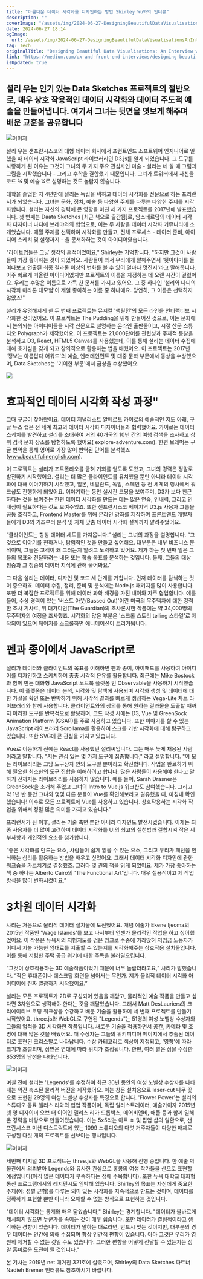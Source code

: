 ```yaml
---
title: "아름다운 데이터 시각화를 디자인하는 방법 Shirley Wu와의 인터뷰"
description: ""
coverImage: "/assets/img/2024-06-27-DesigningBeautifulDataVisualisationsAnInterviewwithShirleyWu_0.png"
date: 2024-06-27 18:14
ogImage:
  url: /assets/img/2024-06-27-DesigningBeautifulDataVisualisationsAnInterviewwithShirleyWu_0.png
tag: Tech
originalTitle: "Designing Beautiful Data Visualisations: An Interview with Shirley Wu"
link: "https://medium.com/ux-and-front-end-interviews/designing-beautiful-data-visualisations-an-interview-with-shirley-wu-4c2f6d01c0d1"
isUpdated: true
---
```


## 셜리 우는 인기 있는 Data Sketches 프로젝트의 절반으로, 매우 상호 작용적인 데이터 시각화와 데이터 주도적 예술을 만들어냅니다. 여기서 그녀는 뒷면을 엿보게 해주며 배운 교훈을 공유합니다

![이미지](/assets/img/2024-06-27-DesigningBeautifulDataVisualisationsAnInterviewwithShirleyWu_0.png)

셜리 우는 샌프란시스코의 대형 데이터 회사에서 프런트엔드 소프트웨어 엔지니어로 일했을 때 데이터 시각화 JavaScript 라이브러리인 D3.js를 알게 되었습니다. 그 도구를 사랑하게 된 이유는 그것이 그녀의 두 가지 주요 관심사인 미술 - 셜리는 네 살 때 그림과 그림을 시작했습니다 - 그리고 수학을 결합했기 때문입니다. 그녀가 트위터에서 자신을 코드 ¾ 및 예술 ¼로 설명하는 것도 놀랍지 않습니다.

대학을 졸업한 지 4년만에 셜리는 독립을 택하고 데이터 시각화를 전문으로 하는 프리랜서가 되었습니다. 그녀는 문화, 정치, 예술 등 다양한 주제를 다루는 다양한 주제를 시각화합니다. 셜리는 자신의 경력에 큰 영향을 미친 세 가지 프로젝트를 2017년에 발표했습니다. 첫 번째는 Daata Sketches [최근 책으로 출간됨]로, 암스테르담의 데이터 시각화 디자이너 나디에 브레먀와의 협업으로, 이는 두 사람을 데이터 시각화 커뮤니티에 소개했습니다. 매월 주제를 선택하여 시각화를 만들고, 전체 프로세스 - 데이터 준비, 아이디어 스케치 및 실행까지 - 을 문서화하는 것이 아이디어였습니다.

<!-- seedividend - 사각형 -->

<ins class="adsbygoogle"
     style="display:block"
     data-ad-client="ca-pub-4877378276818686"
     data-ad-slot="1898504329"
     data-ad-format="auto"
     data-full-width-responsive="true"></ins>

<script>
     (adsbygoogle = window.adsbygoogle || []).push({});
</script>

"라이트업들은 그냥 생각의 흔적이었어요," Shirley는 기억합니다. "하지만 그것이 사람들이 가장 좋아하는 것이 되었어요. 사람들이 와서 우리에게 말해주면서 '뒷이야기를 들여다보고 연출된 최종 결과물 이상의 변화를 볼 수 있어 얼마나 멋진지'라고 말해줍니다. 아주 빠르게 떠올린 아이디어였지만 프로젝트의 이름을 지정하는 데 오랜 시간이 걸렸어요. 우리는 수많은 이름으로 가득 찬 문서를 가지고 있어요. 그 중 하나인 '셜리와 나디의 시각화 마라톤 대모험'이 제일 좋아하는 이름 중 하나에요. 당연히, 그 이름은 선택하지 않았죠!"

셜리가 유명해지게 한 두 번째 프로젝트는 뮤지컬 '햄릴턴'의 모든 라인을 인터랙티브 시각화한 것이었어요. 이 프로젝트는 The Pudding을 위해 만들어진 것으로, 이는 문화에서 논의되는 아이디어들을 시각 산문으로 설명하는 온라인 출판물이고, 시갛 산문 스튜디오 Polygraph가 제작했어요. 이 프로젝트는 21,000단어를 관련성과 주제적 통찰을 분석하고 D3, React, HTML5 Canvas를 사용했는데, 이를 통해 셜리는 데이터 수집에 대해 호기심을 갖게 되고 창의적으로 활용하는 법을 배웠어요. 이 프로젝트는 2017년 '정보는 아름답다 어워드'의 예술, 엔터테인먼트 및 대중 문화 부문에서 동상을 수상했으며, Data Sketches는 '기이한 부문'에서 금상을 수상했어요.

<img src="/assets/img/2024-06-27-DesigningBeautifulDataVisualisationsAnInterviewwithShirleyWu_1.png" />

# 효과적인 데이터 시각화 작성 과정"

<!-- seedividend - 사각형 -->

<ins class="adsbygoogle"
     style="display:block"
     data-ad-client="ca-pub-4877378276818686"
     data-ad-slot="1898504329"
     data-ad-format="auto"
     data-full-width-responsive="true"></ins>

<script>
     (adsbygoogle = window.adsbygoogle || []).push({});
</script>

그때 구글이 찾아왔어요. 데이터 저널리스트 알베르토 카이로의 예술적인 지도 아래, 구글 뉴스 랩은 전 세계 최고의 데이터 시각화 디자이너들과 협력했어요. 카이로는 데이터 스케치를 발견하고 셜리를 초대하여 거의 40개국의 10년 간의 여행 검색을 조사하고 상위 검색 문화 장소를 탐험하도록 했어요( explore-adventure.com). 한편 브레머는 구글 번역을 통해 영어로 가장 많이 번역된 단어를 분석했죠(www.beautifulinenglish.com).

이 프로젝트는 셜리가 포트폴리오를 굳혀 기회를 얻도록 도왔고, 그녀의 경력은 정말로 발전하기 시작했어요. 셜리는 더 많은 클라이언트를 유치했을 뿐만 아니라 데이터 시각화에 대해 이야기하기 시작했고, 일본, 네덜란드, 독일, 스페인 등 전 세계의 행사에서 워크샵도 진행하게 되었어요. 이야기하는 동안 실시간 코딩을 보여주며, D3가 보다 친근하다는 것을 보여주는 한편 데이터 시각화를 만드는 데는 많은 연습, 인내력, 그리고 인내심이 필요하다는 것도 보여주었죠. 또한 샌프란시스코 베이지역 D3.js 사용자 그룹을 공동 조직하고, Frontend Master를 위해 온라인 강좌를 제작하여 프론트엔드 개발자들에게 D3의 기초부터 분석 및 자체 맞춤 데이터 시각화 설계까지 알려주었어요.

“클라이언트는 항상 데이터 세트를 가져옵니다.” 셜리는 그녀의 과정을 설명합니다. “그것으로 이야기를 전하거나, 탐험적인 것을 만들고 싶어해요. 대부분은 내부 비즈니스 분석이며, 그들은 고객이 왜 그러는지 알려고 노력하고 있어요. 제가 하는 첫 번째 일은 그들의 목표와 전달하려는 내용 또는 학습 목표를 분석하는 것입니다. 둘째, 그들의 대상 청중과 그 청중의 데이터 지식에 관해 물어봐요.”

그 다음 셜리는 데이터, 디자인 및 코드 세 단계를 거칩니다. 먼저 데이터를 탐색하는 것이 중요하죠. 데이터 수집, 정리, 준비 및 분석에는 Node.js 패키지를 많이 사용합니다. 또한 더 복잡한 프로젝트를 위해 데이터 과학 배경을 가진 내이와 자주 협업합니다. 예를 들어, 수상 경력이 있는 '버스트 아웃(Bussed Out)'이란 미국의 무주택자에 대한 강력한 조사 기사로, 위 대가디언(The Guardian)의 조사론시한 작품에는 약 34,000명의 무주택자의 여정을 조사했죠. 시각화의 많은 부분은 '스크롤 스토리 telling 스타일'로 제작되어 있으며 페이지를 스크롤하면 애니메이션이 트리거됩니다.

<!-- seedividend - 사각형 -->

<ins class="adsbygoogle"
     style="display:block"
     data-ad-client="ca-pub-4877378276818686"
     data-ad-slot="1898504329"
     data-ad-format="auto"
     data-full-width-responsive="true"></ins>

<script>
     (adsbygoogle = window.adsbygoogle || []).push({});
</script>

# 펜과 종이에서 JavaScript로

셜리가 데이터와 클라이언트의 목표를 이해하면 펜과 종이, 아이패드를 사용하여 아이디어를 디자인하고 스케치하며 종종 시각적 은유를 활용합니다. 최근에는 Mike Bostock과 함께 만든 대화형 JavaScript 노트북 플랫폼 인 Observable을 사용하기 시작했습니다. 이 플랫폼은 데이터 분석, 시각화 및 탐색에 사용되며 시각화 생성 및 데이터에 대한 가설을 확인 또는 반박하기 위해 시각적 결과를 빠르게 생성하는 Vega-Lite 차트 라이브러리와 함께 사용합니다. 클라이언트와의 상의를 통해 원하는 결과물을 도출할 때까지 이러한 도구를 반복적으로 활용하며, 코드 작성 시에는 D3, Vue 및 GreenSock Animation Platform (GSAP)를 주로 사용하고 있습니다. 또한 이야기를 할 수 있는 JavaScript 라이브러리 Scrollama를 활용하여 스크롤 기반 시각화에 대해 탐구하고 있습니다. 또한 SVG에 큰 관심을 가지고 있습니다.

Vue로 이동하기 전에는 React를 사용했던 셜리씨입니다. 그는 매우 늦게 채용된 사람이라고 말합니다. "저는 관심 있는 몇 가지 도구에 집중합니다," 라고 설명합니다. "이 모든 라이브러리는 그냥 도구상자 안의 도구일 뿐이라고 확신합니다. 작업을 완료하기 위해 필요한 최소한의 도구 집합을 이해하려고 합니다. 많은 사람들이 사용해야 한다고 말하기 전까지는 라이브러리를 사용하지 않습니다. 예를 들어, Sarah Drasner은 GreenSock을 소개해 주었고 그녀의 Intro to Vue.js 워크샵도 참여했습니다. 그리고 약 1년 반 동안 그녀와 몇몇 다른 분들이 Vue를 확인해보라고 권유했을 때, 마침내 확인했습니다! 이후로 모든 프로젝트에 Vue를 사용하고 있습니다. 상호작용하는 시각화 작업을 위해서 정말 많은 의미를 가지고 있습니다."

프리랜서가 된 이후, 셜리는 기술 측면 뿐만 아니라 디자인도 발전시켰습니다. 이제는 최종 사용자를 더 많이 고려하며 데이터 시각화를 UI의 최고의 실천법과 결합시켜 작은 세부사항과 개인적인 요소를 첨가합니다.

<!-- seedividend - 사각형 -->

<ins class="adsbygoogle"
     style="display:block"
     data-ad-client="ca-pub-4877378276818686"
     data-ad-slot="1898504329"
     data-ad-format="auto"
     data-full-width-responsive="true"></ins>

<script>
     (adsbygoogle = window.adsbygoogle || []).push({});
</script>

“좋은 시각화를 만드는 요소, 사람들이 쉽게 읽을 수 있는 요소, 그리고 우리가 패턴을 인식하는 심리를 활용하는 방법을 배우고 싶었어요. 그래서 데이터 시각화 디자인에 관한 워크숍을 가르치기로 결정했죠. 그러다 몇 권의 책을 읽게 되었어요. 제가 가장 좋아하는 책 중 하나는 Alberto Cairo의 'The Functional Art'입니다. 매우 실용적이고 제 작업 방식을 많이 변화시켰어요.”

# 3차원 데이터 시각화

샤리는 처음으로 물리적 데이터 설치물에 도전했어요. 개념 예술가 Ekene Ijeoma의 2015년 작품인 'Wage Islands'를 보고 나서부터 언젠가 물리적인 작업을 하고 싶어했었어요. 이 작품은 뉴욕시의 지형지도를 검은 잉크로 수중에 가라앉혀 저임금 노동자가 어디서 지불 가능한 임대료를 지출할 수 있는지를 시각화해주는 상호작용 설치물입니다. 이를 통해 저렴한 주택 공급 위기에 대한 주목을 불러일으킵니다.

“그것이 상호작용하는 3D 예술작품이었기 때문에 너무 놀랍더라고요,” 샤리가 말했습니다. “작은 휴대폰이나 데스크탑 화면을 넘어서는 무언가. 제가 물리적 데이터 시각화 아이디어에 진짜 열광하기 시작했어요.”

<!-- seedividend - 사각형 -->

<ins class="adsbygoogle"
     style="display:block"
     data-ad-client="ca-pub-4877378276818686"
     data-ad-slot="1898504329"
     data-ad-format="auto"
     data-full-width-responsive="true"></ins>

<script>
     (adsbygoogle = window.adsbygoogle || []).push({});
</script>

셜리는 모든 프로젝트가 2D로 구성되어 있음을 깨닫고, 물리적인 예술 작품을 만들고 싶다면 3차원으로 생각해야 한다는 것을 깨달았습니다. 그래서 Matt DesLauriers의 크리에이티브 코딩 워크샵을 수강하고 배운 기술을 활용하여 세 번째 프로젝트를 만들기 시작했어요. three.js와 WebGL로 구현된 "Legends"는 51명의 여성 노벨상 수상자와 그들의 업적을 3D 시각화한 작품입니다. 새로운 기술을 적용하면서 공간, 카메라 및 조명에 대해 많은 것을 배웠어요. 매 수상자는 그들의 위키피디아 페이지에서 추출된 데이터로 표현된 크리스탈로 나타납니다. 수상 카테고리로 색상이 지정되고, '영향'에 따라 크기가 조절되며, 상받은 연대에 따라 위치가 조정됩니다. 한편, 여러 별은 상을 수상한 853명의 남성을 나타냅니다.

![이미지](/assets/img/2024-06-27-DesigningBeautifulDataVisualisationsAnInterviewwithShirleyWu_2.png)

며칠 전에 셜리는 'Legends'를 수정하여 최근 30년 동안의 여성 노벨상 수상자를 나타내는 약간 축소된 물리적 버전을 제작했어요. 이는 창문 설치용으로 laser-cut 나무 꽃으로 표현된 29명의 여성 노벨상 수상자를 특징으로 합니다. 'Flower Power'는 셜리의 스튜디오 동료 앨리스 리와의 협업 작품이며, 독립 일러스트레이터, 예술가이자 2015년 넷 영 디자이너 오브 더 이어인 앨리스 리가 드롭박스, 에어비앤비, 애플 등과 함께 일해 온 경력을 바탕으로 만들어졌습니다. 이는 5x5라는 아트 쇼 및 팝업 샵의 일환으로, 샌프란시스코 미션 디스트릭트에 있는 1099 스튜디오의 다섯 거주자들이 다양한 매체로 구성된 다섯 개의 프로젝트를 선보이는 행사입니다.

![이미지](/assets/img/2024-06-27-DesigningBeautifulDataVisualisationsAnInterviewwithShirleyWu_3.png)

<!-- seedividend - 사각형 -->

<ins class="adsbygoogle"
     style="display:block"
     data-ad-client="ca-pub-4877378276818686"
     data-ad-slot="1898504329"
     data-ad-format="auto"
     data-full-width-responsive="true"></ins>

<script>
     (adsbygoogle = window.adsbygoogle || []).push({});
</script>

세번째 디지털 3D 프로젝트는 three.js와 WebGL을 사용해 진행 중입니다. 한 예술 박물관에서 의뢰받아 Legends와 유사한 컨셉으로 홍콩의 여성 작가들을 산으로 표현할 예정입니다(아직 많은 데이터가 부족하다는 점에 주목합니다). 또한 뉴욕 대학교 대화형 통신 프로그램에서의 레지던시도 임박해 있습니다. Shirley의 목표는 자신에게 중요한 주제(예: 성별 균형)를 다루는 의미 있는 시각화를 지속적으로 만드는 것이며, 데이터를 정확하게 표현할 뿐만 아니라 오해할 수 없는 방식으로 표현하는 것입니다.

"데이터 시각화는 통계와 매우 닮았습니다," Shirley는 경계합니다. "데이터가 올바르게 제시되지 않으면 누군가를 속이는 것이 매우 쉽습니다. 또한 데이터가 결정적이라고 생각하는 경향이 있습니다. 데이터가 말하는 대로라면, 반드시 맞는 것이지만, 대부분의 경우 데이터는 인간에 의해 수집되며 항상 인간적 편향이 있습니다. 아마 그것은 우리가 영원히 제거할 수 없는 것일 수도 있습니다. 그러한 편향을 어떻게 전달할 수 있는지는 정말 흥미로운 도전이 될 것입니다."

본 기사는 2019년 net 매거진 321호에 실렸으며, Shirley의 Data Sketches 파트너 Nadieh Bremer 인터뷰도 참조하시기 바랍니다.
